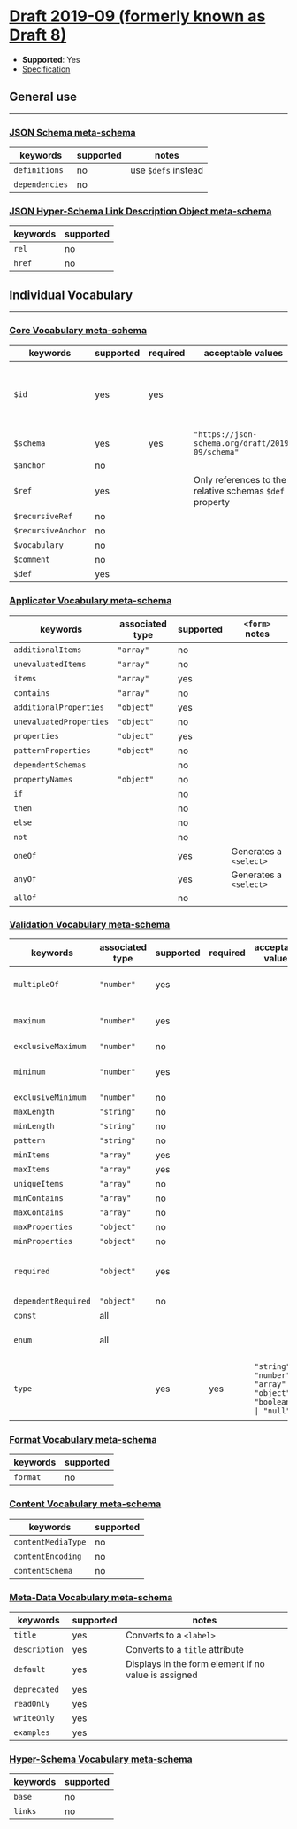 # [Draft 2019-09 (formerly known as Draft 8)](https://json-schema.org/draft/2019-09/schema)

- **Supported**: Yes
- [Specification](https://json-schema.org/specification-links.html#draft-2019-09-formerly-known-as-draft-8)

## General use
---

### [JSON Schema meta-schema](https://json-schema.org/draft/2019-09/schema)

|keywords|supported|notes|
|-|-|-|
|`definitions`|no|use `$defs` instead|
|`dependencies`|no||

### [JSON Hyper-Schema Link Description Object meta-schema](https://json-schema.org/draft/2019-09/links)

|keywords|supported|
|-|-|
|`rel`|no|
|`href`|no|

## Individual Vocabulary
---

### [Core Vocabulary meta-schema](https://json-schema.org/draft/2019-09/meta/core)

|keywords|supported|required|acceptable values|notes|
|-|-|-|-|-|
|`$id`|yes|yes||Used as identification in the `MessageSystem` as the `schemaDictionary`|
|`$schema`|yes|yes|`"https://json-schema.org/draft/2019-09/schema"`||
|`$anchor`|no||||
|`$ref`|yes||Only references to the relative schemas `$def` property||
|`$recursiveRef`|no||||
|`$recursiveAnchor`|no||||
|`$vocabulary`|no||||
|`$comment`|no||||
|`$def`|yes||||

### [Applicator Vocabulary meta-schema](https://json-schema.org/draft/2019-09/meta/applicator)

|keywords|associated type|supported|`<form>` notes|
|-|-|-|-|
|`additionalItems`|`"array"`|no||
|`unevaluatedItems`|`"array"`|no||
|`items`|`"array"`|yes||
|`contains`|`"array"`|no||
|`additionalProperties`|`"object"`|yes||
|`unevaluatedProperties`|`"object"`|no||
|`properties`|`"object"`|yes||
|`patternProperties`|`"object"`|no||
|`dependentSchemas`||no||
|`propertyNames`|`"object"`|no||
|`if`||no||
|`then`||no||
|`else`||no||
|`not`||no||
|`oneOf`||yes|Generates a `<select>`|
|`anyOf`||yes|Generates a `<select>`|
|`allOf`||no||

### [Validation Vocabulary meta-schema](https://json-schema.org/draft/2019-09/meta/validation)

|keywords|associated type|supported|required|acceptable values|`<form>` notes|
|-|-|-|-|-|-|
|`multipleOf`|`"number"`|yes|||Converts to the `<input>` `step` attribute|
|`maximum`|`"number"`|yes|||Converts to the `<input>` `max` attribute|
|`exclusiveMaximum`|`"number"`|no||||
|`minimum`|`"number"`|yes|||Converts to the `<input>` `min` attribute|
|`exclusiveMinimum`|`"number"`|no||||
|`maxLength`|`"string"`|no||||
|`minLength`|`"string"`|no||||
|`pattern`|`"string"`|no||||
|`minItems`|`"array"`|yes||||
|`maxItems`|`"array"`|yes||||
|`uniqueItems`|`"array"`|no||||
|`minContains`|`"array"`|no||||
|`maxContains`|`"array"`|no||||
|`maxProperties`|`"object"`|no||||
|`minProperties`|`"object"`|no||||
|`required`|`"object"`|yes|||Converts to the form elements `required` attribute|
|`dependentRequired`|`"object"`|no||||
|`const`|all|||||
|`enum`|all||||Converts form elements to a `<select>`|
|`type`||yes|yes|`"string" \| "number" \| "array" \| "object" \| "boolean" \| "null"`|Generates form elements e.g. `"boolean"` converts to `<input type="checkbox">`|

### [Format Vocabulary meta-schema](https://json-schema.org/draft/2019-09/meta/format)

|keywords|supported|
|-|-|
|`format`|no|

### [Content Vocabulary meta-schema](https://json-schema.org/draft/2019-09/meta/content)

|keywords|supported|
|-|-|
|`contentMediaType`|no|
|`contentEncoding`|no|
|`contentSchema`|no|

### [Meta-Data Vocabulary meta-schema](https://json-schema.org/draft/2019-09/meta/meta-data)

|keywords|supported|notes|
|-|-|-|
|`title`|yes|Converts to a `<label>`|
|`description`|yes|Converts to a `title` attribute|
|`default`|yes|Displays in the form element if no value is assigned|
|`deprecated`|yes||
|`readOnly`|yes||
|`writeOnly`|yes||
|`examples`|yes||

### [Hyper-Schema Vocabulary meta-schema](https://json-schema.org/draft/2019-09/meta/hyper-schema)

|keywords|supported|
|-|-|
|`base`|no|
|`links`|no|
